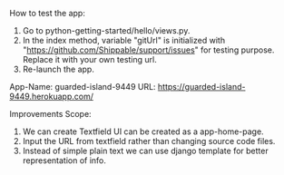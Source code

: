 How to test the app:

1. Go to python-getting-started/hello/views.py.
2. In the index method, variable "gitUrl" is initialized with "https://github.com/Shippable/support/issues" for testing purpose.
Replace it with your own testing url.
3. Re-launch the app.

App-Name: guarded-island-9449
URL: https://guarded-island-9449.herokuapp.com/

Improvements Scope:

1. We can create Textfield UI can be created as a app-home-page.
2. Input the URL from textfield rather than changing source code files.
3. Instead of simple plain text we can use django template for better representation of info.

